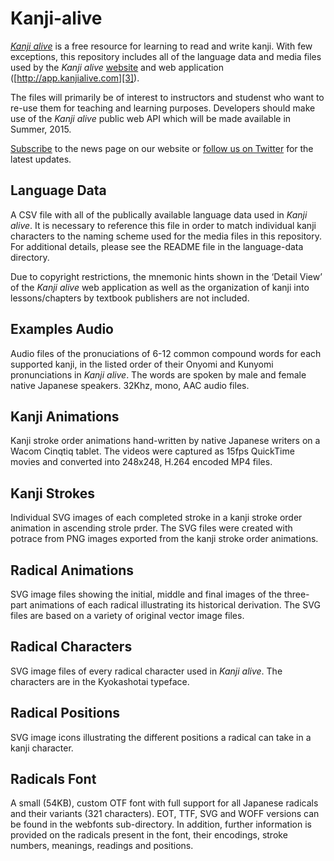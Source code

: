 Kanji-alive
===========

[_Kanji alive_][1] is a free resource for learning to read and write kanji. With few exceptions, this repository includes all of the language data and media files used by the _Kanji alive_ [website][2] and web application ([http://app.kanjialive.com][3]). 

The files will primarily be of interest to instructors and studenst who want to re-use them for teaching and learning purposes. Developers should make use of the _Kanji alive_ public web API which will be made available in Summer, 2015. 

[Subscribe][4] to the news page on our website or [follow us on Twitter][5] for the latest updates.

Language Data
---- 
A CSV file with all of the publically available language data used in _Kanji alive_. It is necessary to reference this file in order to match individual kanji characters to the naming scheme used for the media files in this repository. For additional details, please see the README file in the language-data directory.

Due to copyright restrictions, the mnemonic hints shown in the ‘Detail View’ of the _Kanji alive_ web application as well as the organization of kanji into lessons/chapters by textbook publishers are not included.

Examples Audio
---- 
Audio files of the pronuciations of 6-12 common compound words for each supported kanji, in the listed order of their Onyomi and Kunyomi pronunciations in _Kanji alive_. The words are spoken by male and female native Japanese speakers. 32Khz, mono, AAC audio files.

Kanji Animations
---- 
Kanji stroke order animations hand-written by native Japanese writers on a Wacom Cinqtiq tablet. The videos were captured as 15fps QuickTime movies and converted into 248x248, H.264 encoded MP4 files.  

Kanji Strokes
---- 
Individual SVG images of each completed stroke in a kanji stroke order animation in ascending strole prder. The SVG files were created with potrace from PNG images exported from the kanji stroke order animations.

Radical Animations
---- 
SVG image files showing the initial, middle and final images of the three-part animations of each radical illustrating its historical derivation. The SVG files are based on a variety of original vector image files.  

Radical Characters
---- 
SVG image files of every radical character used in _Kanji alive_. The characters are in the Kyokashotai typeface. 

Radical Positions
---- 
SVG image icons illustrating the different positions a radical can take in a kanji character.

Radicals Font
---- 
A small (54KB), custom OTF font with full support for all Japanese radicals and their variants (321 characters). EOT, TTF, SVG and WOFF versions can be found in the webfonts sub-directory. In addition, further information is provided on the radicals present in the font, their encodings, stroke numbers, meanings, readings and positions. 

[1]:	http://kanjialive.com
[2]:	http://kanjialive.com
[3]:	http://app.kanjialive.com
[4]:	http://kanjialive.com/feed/
[5]:	https://twitter.com/kanjialive